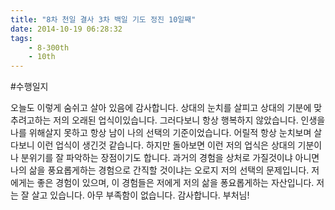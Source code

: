 ```yaml
---
title: "8차 천일 결사 3차 백일 기도 정진 10일째"
date: 2014-10-19 06:28:32
tags:
    - 8-300th
    - 10th
---
```


#수행일지

오늘도 이렇게 숨쉬고 살아 있음에 감사합니다. 상대의 눈치를 살피고 상대의 기분에 맞추려고하는 저의 오래된 업식이있습니다. 그러다보니 항상 행복하지 않았습니다. 인생을 나를 위해살지 못하고 항상 남이 나의 선택의 기준이었습니다. 어릴적 항상 눈치보며 살다보니 이런 업식이 생긴것 같습니다. 하지만 돌아보면 이런 저의 업식은 상대의 기분이나 분위기를 잘 파악하는 장점이기도 합니다. 과거의 경험을 상처로 가질것이냐 아니면 나의 삶을 풍요롭게하는 경험으로 간직할 것이냐는 오로지 저의 선택의 문제입니다. 저에게는 좋은 경험이 있으며, 이 경험들은 저에게 저의 삶을 퐁요롭게하는 자산입니다. 저는 잘 살고 있습니다. 아무 부족함이 없습니다. 감사합니다. 부처님!
